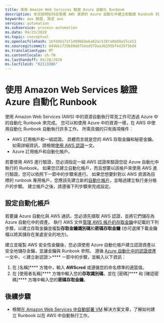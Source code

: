 ```yaml
---
title: 使用 Amazon Web Services 驗證 Azure 自動化 Runbook
description: 本文說明如何在管理 AWS 資源的 Azure 自動化中建立和驗證 Runbook 的 AWS 認證。
keywords: aws 驗證, 設定 aws
services: automation
ms.subservice: process-automation
ms.date: 04/23/2020
ms.topic: conceptual
ms.openlocfilehash: 1bf60d17af1d9866de6a62ac538fa0bd9a15ce52
ms.sourcegitcommit: 849bb1729b89d075eed579aa36395bf4d29f3bd9
ms.translationtype: MT
ms.contentlocale: zh-TW
ms.lasthandoff: 04/28/2020
ms.locfileid: "82113386"
---
```

# <a name="authenticate-azure-automation-runbooks-with-amazon-web-services"></a>使用 Amazon Web Services 驗證 Azure 自動化 Runbook

使用 Amazon Web Services (AWS) 中的資源自動執行常見工作可透過 Azure 中的自動化 Runbook 來完成。 您可以和使用 Azure 中的資源一樣，在 AWS 中使用自動化 Runbook 自動執行許多工作。 所需具備的只有兩項條件︰

* AWS 訂用帳戶和一組認證。 具體而言就是您的 AWS 存取金鑰和秘密金鑰。 如需詳細資訊，請檢閱[使用 AWS 認證](https://docs.aws.amazon.com/powershell/latest/userguide/specifying-your-aws-credentials.html)一文。
* Azure 訂用帳戶和自動化帳戶。

若要使用 AWS 進行驗證，您必須指定一組 AWS 認證來驗證您從 Azure 自動化中執行的 Runbook。 如果您已建立自動化帳戶，而且想要以該帳戶來使用 AWS 進行驗證，您可以依照下一節中的步驟來進行。 如果您想要針對以 AWS 資源為目標的 runbook 專用帳戶，您應該先建立新的[自動化帳戶](automation-create-standalone-account.md)，並略過建立執行身分帳戶的步驟。 建立帳戶之後，請遵循下列步驟來完成設定。

## <a name="configure-automation-account"></a>設定自動化帳戶

若要讓 Azure 自動化與 AWS 通訊，您必須先擷取 AWS 認證，並將它們儲存為 Azure 自動化中的資產。 執行 AWS 文件[管理 AWS 帳戶的存取金鑰](https://docs.aws.amazon.com/general/latest/gr/managing-aws-access-keys.html)中記載的下列步驟，以建立存取金鑰並複製**存取金鑰識別碼**和**密碼存取金鑰** (亦可選擇下載金鑰檔以將其儲存在某處安全的地方)。

建立並複製 AWS 安全性金鑰後，您必須使用 Azure 自動化帳戶建立認證資產以安全地儲存金鑰，並讓金鑰與 Runbook 參照。 遵循 [Azure 自動化中的認證資產](shared-resources/credentials.md#create-a-new-credential-asset-with-the-azure-portal)一文中，＜建立新認證＞**** 一節中的步驟，並輸入以下資訊：

1. 在 [名稱]**** 方塊中，輸入 **AWScred** 或遵循您的命名標準的適當值。
2. 在 [使用者名稱]**** 方塊中輸入您的**存取識別碼**，並在 [密碼]**** 和 [確認密碼]**** 方塊中輸入您的**密碼存取金鑰**。

## <a name="next-steps"></a>後續步驟

* 檢閱[在 Amazon Web Services 中自動部署 VM](automation-scenario-aws-deployment.md) 解決方案文章，了解如何建立 Runbook 以在 AWS 中自動執行工作。
